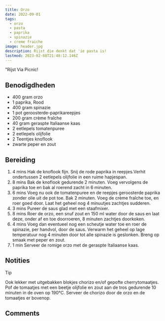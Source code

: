 ```yaml
---
title: Orzo
date: 2022-09-01
tags:
  - orzo
  - pasta
  - paprika
  - spinazie
  - creme fraiche
image: header.jpg
description: Rijst die denkt dat 'ie pasta is!
lastmod: 2023-02-08T21:48:12.146Z
---
```

"Rijst 
Via Picnic!

## Benodigdheden
-   400 gram  orzo 
-   1 paprika, Rood 
-   400 gram  spinazie 
-   1  pot geroosterde-paprikareepjes 
-   200 gram  crème fraîche 
-   40 gram  geraspte Italiaanse kaas 
-   2 eetlepels  tomatenpuree 
-   2 eetlepels  olijfolie 
-   2  Teentjes knoflook 
-   zwarte peper en zout 

## Bereiding

1.  4 mins  Hak de knoflook fijn. Snij de rode paprika in reepjes.Verhit ondertussen 2 eetlepels olijfolie in een ruime hapjespan. 
2.  8 mins  Bak de knoflook gedurende 2 minuten. Voeg vervolgens de paprika toe en bak al roerend zacht in 6 minuten. 
3.  6 mins  Voeg nu ook de tomatenpuree en de reepjes geroosterde paprika zonder olie uit de pot toe. Bak 2 minuten. Voeg de crème fraîche toe, en roer goed door. Laat het geheel nog 4 minuutjes zachtjes sudderen. 
4.  3 mins  Pureer de saus glad met een staafmixer. 
5.  8 mins  Roer de orzo, een snuf zout en 150 ml water door de saus en laat deze, onder af en toe doorroeren, 8 minuten zachtjes doorkoken. 
6.  4 mins  Voeg dan eventueel nog een scheutje water toe en roer de spinazie, per handvol, door de saus. Verwarm het geheel op lage temperatuur nog 4 minuten door tot alle spinazie is geslonken. Breng op smaak met peper en zout. 
7.  1 min  Serveer de romige orzo met de geraspte Italiaanse kaas. 

## Notities

Tip  
  
Ook lekker met uitgebakken blokjes chorizo en/of gepofte cherrytomaatjes. Pof de tomaatjes met een beetje olijfolie en zout aan de tros gedurende 10 minuten in de oven op 190°C. Serveer de chorizo door de orzo en de tomaatjes er bovenop.

## Comments
